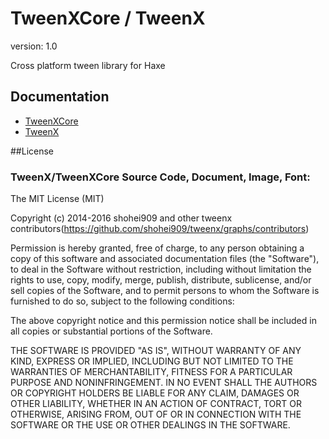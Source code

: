 TweenXCore / TweenX
======

version: 1.0

Cross platform tween library for Haxe

## Documentation

* [TweenXCore](http://tweenx.spheresofa.net/core/en.html)
* [TweenX](http://tweenx.spheresofa.net/core/en.html)

##License

### TweenX/TweenXCore Source Code, Document, Image, Font:

The MIT License (MIT)

Copyright (c) 2014-2016 shohei909 and other tweenx contributors(https://github.com/shohei909/tweenx/graphs/contributors)

Permission is hereby granted, free of charge, to any person obtaining a copy
of this software and associated documentation files (the "Software"), to deal
in the Software without restriction, including without limitation the rights
to use, copy, modify, merge, publish, distribute, sublicense, and/or sell
copies of the Software, and to permit persons to whom the Software is
furnished to do so, subject to the following conditions:

The above copyright notice and this permission notice shall be included in
all copies or substantial portions of the Software.

THE SOFTWARE IS PROVIDED "AS IS", WITHOUT WARRANTY OF ANY KIND, EXPRESS OR
IMPLIED, INCLUDING BUT NOT LIMITED TO THE WARRANTIES OF MERCHANTABILITY,
FITNESS FOR A PARTICULAR PURPOSE AND NONINFRINGEMENT. IN NO EVENT SHALL THE
AUTHORS OR COPYRIGHT HOLDERS BE LIABLE FOR ANY CLAIM, DAMAGES OR OTHER
LIABILITY, WHETHER IN AN ACTION OF CONTRACT, TORT OR OTHERWISE, ARISING FROM,
OUT OF OR IN CONNECTION WITH THE SOFTWARE OR THE USE OR OTHER DEALINGS IN
THE SOFTWARE.
